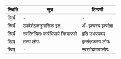 | स्थिति | सूत्र | टिप्पणी |
| ----- | ------- | ------ |
| त्वि॒षँ॑ | - | - |
| त्वि॒षँ॑ | उपदेशेऽजनुनासिक इत् | अँ-इत्यस्य इत्संज्ञा |
| त्वि॒षँ॑ | स्वरितञितः कर्त्रभिप्राये क्रियाफले | इति उभयपदम् |
| त्वि॒ष् | तस्य लोपः | इत्संज्ञकस्य लोपः |
| त्विष् | - | स्वरभेदमात्रालोपः |
